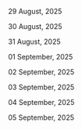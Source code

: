 29 August, 2025

30 August, 2025

31 August, 2025

01 September, 2025

02 September, 2025

03 September, 2025

04 September, 2025

05 September, 2025